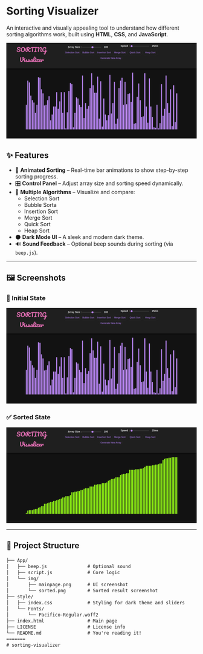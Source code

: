 
# Sorting Visualizer

An interactive and visually appealing tool to understand how different sorting algorithms work, built using **HTML**, **CSS**, and **JavaScript**.

![Main Page](img/mainpage.png)

## ✨ Features

- 🎥 **Animated Sorting** – Real-time bar animations to show step-by-step sorting progress.
- 🎛️ **Control Panel** – Adjust array size and sorting speed dynamically.
- 🔘 **Multiple Algorithms** – Visualize and compare:
  - Selection Sort
  - Bubble Sorta
  - Insertion Sort
  - Merge Sort
  - Quick Sort
  - Heap Sort
- 🌑 **Dark Mode UI** – A sleek and modern dark theme.
- 🔊 **Sound Feedback** – Optional beep sounds during sorting (via `beep.js`).

---

## 🖼️ Screenshots

### 🧩 Initial State
![Main Interface](img/mainpage.png)

### ✅ Sorted State
![After Sorting](img/sorted.png)

---
## 📂 Project Structure

```plaintext
├── App/
│   ├── beep.js               # Optional sound
│   ├── script.js             # Core logic
│   └── img/
│       ├── mainpage.png      # UI screenshot
│       └── sorted.png        # Sorted result screenshot
├── style/
│   ├── index.css             # Styling for dark theme and sliders
│   └── Fonts/
│       └── Pacifico-Regular.woff2
├── index.html                # Main page
├── LICENSE                   # License info
└── README.md                 # You're reading it!
=======
# sorting-visualizer
